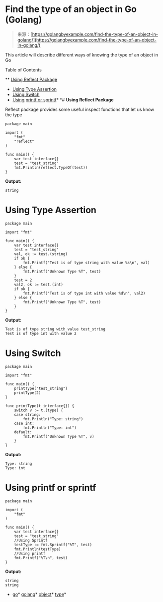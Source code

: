 <!--yml
category: 未分类
date: 2024-10-13 06:05:03
-->

# Find the type of an object in Go (Golang)

> 来源：[https://golangbyexample.com/find-the-type-of-an-object-in-golang/](https://golangbyexample.com/find-the-type-of-an-object-in-golang/)

This article will describe different ways of knowing the type of an object in Go

Table of Contents

 **   [Using Reflect Package](#Using_Reflect_Package "Using Reflect Package")
*   [Using Type Assertion](#Using_Type_Assertion "Using Type Assertion")
*   [Using Switch](#Using_Switch "Using Switch")
*   [Using printf or sprintf](#Using_printf_or_sprintf "Using printf or sprintf")*  *# **Using Reflect Package**

Reflect package provides some useful inspect functions that let us know the type

```
package main

import (
    "fmt"
    "reflect"
)

func main() {
    var test interface{}
    test = "test_string"
    fmt.Println(reflect.TypeOf(test))
}
```

**Output:**

```
string
```

# **Using Type Assertion**

```
package main

import "fmt"

func main() {
    var test interface{}
    test = "test_string"
    val, ok := test.(string)
    if ok {
        fmt.Printf("Test is of type string with value %s\n", val)
    } else {
        fmt.Printf("Unknown Type %T", test)
    }
    test = 2
    val2, ok := test.(int)
    if ok {
        fmt.Printf("Test is of type int with value %d\n", val2)
    } else {
        fmt.Printf("Unknown Type %T", test)
    }
}
```

**Output:**

```
Test is of type string with value test_string
Test is of type int with value 2
```

# **Using Switch**

```
package main

import "fmt"

func main() {
    printType("test_string")
    printType(2)
}

func printType(t interface{}) {
    switch v := t.(type) {
    case string:
        fmt.Println("Type: string")
    case int:
        fmt.Println("Type: int")
    default:
        fmt.Printf("Unknown Type %T", v)
    }
}
```

**Output:**

```
Type: string
Type: int
```

# **Using printf or sprintf**

```
package main

import (
    "fmt"
)

func main() {
    var test interface{}
    test = "test_string"
    //Using Sprintf
    testType := fmt.Sprintf("%T", test)
    fmt.Println(testType)
    //Using printf
    fmt.Printf("%T\n", test)
}
```

**Output:**

```
string
string
```

*   [go](https://golangbyexample.com/tag/go/)*   [golang](https://golangbyexample.com/tag/golang/)*   [object](https://golangbyexample.com/tag/object/)*   [type](https://golangbyexample.com/tag/type/)*